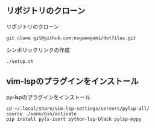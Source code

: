## リポジトリのクローン

リポジトリのクローン

```
git clone git@github.com:noganogami/dotfiles.git
```

シンボリックリンクの作成

```
./setup.sh
```
## vim-lspのプラグインをインストール

py-lspのプラグインをインストール

```
cd ~/.local/share/vim-lsp-settings/servers/pylsp-all/
source ./venv/bin/activate
pip install pyls-isort python-lsp-black pylsp-mypy
```

